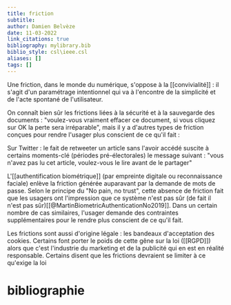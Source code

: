 ```yaml
---
title: friction
subtitle:
author: Damien Belvèze
date: 11-03-2022
link_citations: true
bibliography: mylibrary.bib
biblio_style: csl\ieee.csl
aliases: []
tags: []
---
```



Une friction, dans le monde du numérique, s'oppose à la [[convivialité]] : il s'agit d'un paramétrage intentionnel qui va à l'encontre de la simplicité et de l'acte spontané de l'utilisateur. 

On connaît bien sûr les frictions liées à la sécurité et à la sauvegarde des documents : "voulez-vous vraiment effacer ce document, si vous cliquez sur OK la perte sera irréparable", mais il y a d'autres types de friction conçues pour rendre l'usager plus conscient de ce qu'il fait : 

Sur Twitter : le fait de retweeter un article sans l'avoir accédé suscite à certains moments-clé (périodes pré-électorales) le message suivant : "vous n'avez pas lu cet article, voulez-vous le lire avant de le partager"

L'[[authentification biométrique]] (par empreinte digitale ou reconnaissance faciale) enlève la friction générée auparavant par la demande de mots de passe. Selon le principe du "No pain, no trust", cette absence de friction fait que les usagers ont l'impression que ce système n'est pas sûr (de fait il n'est pas sûr)[[@MartinBiometricAuthenticationNo2019]]. 
Dans un certain nombre de cas similaires, l'usager demande des contraintes supplémentaires pour le rendre plus conscient de ce qu'il fait. 

Les frictions sont aussi d'origine légale : les bandeaux d'acceptation des cookies. Certains font porter le poids de cette gêne sur la loi ([[RGPD]]) alors que c'est l'industrie du marketing et de la publicité qui en est en réalité responsable.
Certains disent que les frictions devraient se limiter à ce qu'exige la loi




# bibliographie

